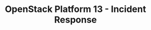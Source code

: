 ---
permalink: /product-documents/openstack-platform-13/nist-800-53/ir/
layout: control_response
title: OpenStack Platform 13 - Incident Response
category: Product Documents
lead: |
  Control responses for NIST 800-53 rev4.
subnav:
  data: components.openstack-platform-13.policies.IR-Incident_Response.component
  href: ['#%', control_key]
  text: control_key
product_info:
  name: OpenStack Platform 13
  opencontrol_component: openstack-platform-13
  control_family: IR-Incident_Response
---